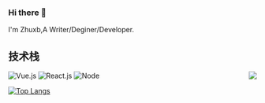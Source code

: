 ### Hi there 👋

I'm Zhuxb,A Writer/Deginer/Developer.

## 技术栈
<img align="right" src="https://github-readme-stats.vercel.app/api?username=Zhuxb-Clouds&show_icons=true&theme=onedark">  

![Vue.js](https://img.shields.io/badge/-Vue.js-%232c3e50?style=for-the-badge&logo=Vue.js)
![React.js](https://img.shields.io/badge/-React.js-%232c3e50?style=for-the-badge&logo=React)
![Node](https://img.shields.io/badge/-NodeJS-%23F05032?style=for-the-badge&logo=Node.js&logoColor=%23ffffff)

[![Top Langs](https://github-readme-stats.vercel.app/api/top-langs/?username=Zhuxb-Clouds&layout=compact)](https://github.com/Zhuxb-Clouds/github-readme-stats)

<!-- [![Readme Card](https://github-readme-stats.vercel.app/api/pin/?username=Zhuxb-Clouds&repo=next-zhuxb-blog)](https://github.com/Zhuxb-Clouds/next-zhuxb-blog) -->
